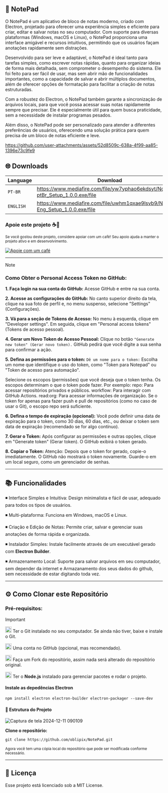 

## 📝 NotePad




O NotePad é um aplicativo de bloco de notas moderno, criado com Electron, projetado para oferecer uma experiência simples e eficiente para criar, 
editar e salvar notas no seu computador. Com suporte para diversas plataformas (Windows, macOS e Linux), o NotePad proporciona uma interface amigável e recursos intuitivos,
permitindo que os usuários façam anotações rapidamente sem distrações.

Desenvolvido para ser leve e adaptável, o NotePad é ideal tanto para tarefas simples, como escrever notas rápidas, quanto para organizar ideias de forma mais detalhada, 
sem comprometer o desempenho do sistema. Ele foi feito para ser fácil de usar, mas sem abrir mão de funcionalidades importantes, como a capacidade de salvar e abrir múltiplos
documentos, além de oferecer opções de formatação para facilitar a criação de notas estruturadas.

Com a robustez do Electron, o NotePad também garante a sincronização de arquivos locais, para que você possa acessar suas notas rapidamente sempre que precisar.
Ele é especialmente útil para quem busca praticidade, sem a necessidade de instalar programas pesados.

Além disso, o NotePad pode ser personalizado para atender a diferentes preferências de usuários, oferecendo uma solução prática para quem precisa de um bloco de notas eficiente e leve.




https://github.com/user-attachments/assets/52d8509c-638a-4f99-aa85-1396e73c9fe9










## 🌐 Downloads

| Language | Download |
| --- | --- |
| `PT-BR`   | https://www.mediafire.com/file/yw7yphao6ekdsyt/Notepad-ptBr_Setup_1.0.0.exe/file |
| `ENGLISH` | https://www.mediafire.com/file/uwhm1qxae9lsvb9/Notepad-Eng_Setup_1.0.0.exe/file |
</sub>


### Apoie este projeto ☕️💖 

<sub>Se você gostou deste projeto, considere apoiar com um café! Seu apoio ajuda a manter o projeto ativo e em desenvolvimento.

[![Apoie com um café](https://img.shields.io/badge/Buy%20Me%20A%20Coffee-Donate-yellow.svg)](https://buymeacoffee.com/oblipix)




___
> [!NOTE]
>  ### Como Obter o Personal Access Token no GitHub:
>
>
>
> **1. Faça login na sua conta do GitHub:**
> Acesse GitHub e entre na sua conta.
>
> **2. Acesse as configurações do GitHub:**
> No canto superior direito da tela, clique na sua foto de perfil e, no menu suspenso, selecione "Settings" (Configurações).
>
> **3. Vá para a seção de Tokens de Acesso:**
> No menu à esquerda, clique em "Developer settings".
> Em seguida, clique em "Personal access tokens" (Tokens de acesso pessoal).
>
> **4. Gerar um Novo Token de Acesso Pessoal:**
> Clique no botão ```"Generate new token" (Gerar novo token).```
> GitHub pedirá que você digite a sua senha para confirmar a ação.
>
> **5. Defina as permissões para o token:**
> ```Dê um nome para o token:``` Escolha um nome que identifique o uso do token, como "Token para Notepad" ou "Token de acesso para automação".
>
> Selecione os escopos (permissões) que você deseja que o token tenha. Os escopos determinam o que o token pode fazer. Por exemplo:
> repo: Para acessar repositórios privados e públicos.
> workflow: Para interagir com GitHub Actions.
> read:org: Para acessar informações de organização.
> Se o token for apenas para fazer push e pull de repositórios (como no caso de usar o Git), o escopo repo será suficiente.
>
> **6. Defina o tempo de expiração (opcional):**
> Você pode definir uma data de expiração para o token, como 30 dias, 60 dias, etc., ou deixar o token sem data de expiração (recomendado se for algo contínuo).
>
> **7. Gerar o Token:**
> Após configurar as permissões e outras opções, clique em "Generate token" (Gerar token).
> O GitHub exibirá o token gerado.
>
> **8. Copiar o Token:**
> Atenção: Depois que o token for gerado, copie-o imediatamente. O GitHub não mostrará o token novamente. Guarde-o em um local seguro, como um gerenciador de senhas.
>



___



## 📚 Funcionalidades

◾ Interface Simples e Intuitiva:  Design minimalista e fácil de usar, adequado para todos os tipos de usuários.

◾ Multi-plataforma: Funciona em Windows, macOS e Linux.

◾ Criação e Edição de Notas: Permite criar, salvar e gerenciar suas anotações de forma rápida e organizada.

◾ Instalador Simples: Instale facilmente através de um executável gerado com **Electron Builder**.

◾ Armazenamento Local: Suporte para salvar arquivos em seu computador, sem depender da internet e Armazanamento dos seus dados do github, sem necessidade de estar
digitando toda vez.




___


## ⚙️ Como Clonar este Repositório



### Pré-requisitos:

> [!IMPORTANT]
>  <img src="https://git-scm.com/images/logos/downloads/Git-Icon-1788C.png" alt="Git Logo" width="20"/> Ter o Git instalado no seu computador. Se ainda não tiver, baixe e instale o Git.
>
> 
>
>
>  <img src="https://github.githubassets.com/images/modules/logos_page/GitHub-Mark.png" alt="GitHub logo" width="20"/> Uma conta no GitHub (opcional, mas recomendado).
>
> 
>  <img src="https://img.icons8.com/ios/50/000000/code-fork.png" alt="Fork Icon" width="20"/>  Faça um Fork do repositório, assim nada será alterado do repositório original.
>
>
>
>
>   <img src="https://i.postimg.cc/T2rr7vXB/8c59cf20afa93b0bef8331427c5b8330.png" alt="Node.js Logo" width="20"/> Ter o **Node.js** instalado para gerenciar pacotes e rodar o projeto.
>
>
>
>
>
> #### Instale as depedências Electron
>
> ```diff
> npm install electron electron-builder electron-packager --save-dev
>```
>
> 

#### 📄 Estrutura do Projeto


![Captura de tela 2024-12-11 090109](https://github.com/user-attachments/assets/d114a425-a870-4c09-9220-0dd3a17fe69c)




**Clone o repositório:**

```diff
git clone https://github.com/oblipix/NotePad.git
```


<sub> Agora você tem uma cópia local do repositório que pode ser modificada conforme necessário. </sub>

___


## 📜 Licença
Esse projeto está licenciado sob a MIT License.






